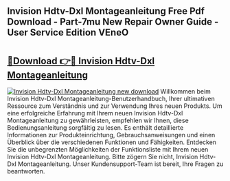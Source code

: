 ## Invision Hdtv-Dxl Montageanleitung Free Pdf Download - Part-7mu New Repair Owner Guide - User Service Edition VEneO

# <h2><a href="http://df7ee64.blite.top/?on=Invision+Hdtv-Dxl+Montageanleitung">🔗Download 👉🔴 Invision Hdtv-Dxl Montageanleitung</a></h2>

[![Invision Hdtv-Dxl Montageanleitung new download](https://i.imgur.com/lujVjoI.png)](http://df7ee64.blite.top/?on=Invision+Hdtv-Dxl+Montageanleitung)
Willkommen beim Invision Hdtv-Dxl Montageanleitung-Benutzerhandbuch, Ihrer ultimativen Ressource zum Verständnis und zur Verwendung Ihres neuen Produkts. Um eine erfolgreiche Erfahrung mit Ihrem neuen Invision Hdtv-Dxl Montageanleitung zu gewährleisten, empfehlen wir Ihnen, diese Bedienungsanleitung sorgfältig zu lesen. Es enthält detaillierte Informationen zur Produkteinrichtung, Gebrauchsanweisungen und einen Überblick über die verschiedenen Funktionen und Fähigkeiten. Entdecken Sie die unbegrenzten Möglichkeiten der Funktionsliste mit Ihrem neuen Invision Hdtv-Dxl Montageanleitung. Bitte zögern Sie nicht, Invision Hdtv-Dxl Montageanleitung. Unser Kundensupport-Team ist bereit, Ihre Fragen zu beantworten.
